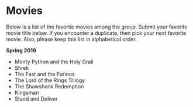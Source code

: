 # Movies

Below is a list of the favorite movies among the group.  Submit your favorite movie title below.  If you encounter a duplicate, then pick your next favorite movie.  Also, please keep this list in alphabetical order.

**Spring 2019**

* Monty Python and the Holy Grail
* Shrek
* The Fast and the Furious
* The Lord of the Rings Trilogy
* The Shawshank Redemption
* Kingsman
* Stand and Deliver